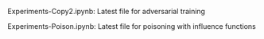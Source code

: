 Experiments-Copy2.ipynb: Latest file for adversarial training


Experiments-Poison.ipynb: Latest file for poisoning with influence functions
